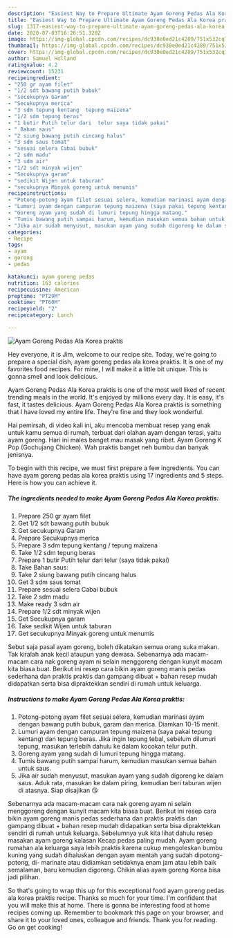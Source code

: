 ```yaml
---
description: "Easiest Way to Prepare Ultimate Ayam Goreng Pedas Ala Korea praktis"
title: "Easiest Way to Prepare Ultimate Ayam Goreng Pedas Ala Korea praktis"
slug: 1317-easiest-way-to-prepare-ultimate-ayam-goreng-pedas-ala-korea-praktis
date: 2020-07-03T16:26:51.320Z
image: https://img-global.cpcdn.com/recipes/dc930e0ed21c4289/751x532cq70/ayam-goreng-pedas-ala-korea-praktis-foto-resep-utama.jpg
thumbnail: https://img-global.cpcdn.com/recipes/dc930e0ed21c4289/751x532cq70/ayam-goreng-pedas-ala-korea-praktis-foto-resep-utama.jpg
cover: https://img-global.cpcdn.com/recipes/dc930e0ed21c4289/751x532cq70/ayam-goreng-pedas-ala-korea-praktis-foto-resep-utama.jpg
author: Samuel Holland
ratingvalue: 4.2
reviewcount: 15231
recipeingredient:
- "250 gr ayam filet"
- "1/2 sdt bawang putih bubuk"
- "secukupnya Garam"
- "Secukupnya merica"
- "3 sdm tepung kentang  tepung maizena"
- "1/2 sdm tepung beras"
- "1 butir Putih telur dari  telur saya tidak pakai"
- " Bahan saus"
- "2 siung bawang putih cincang halus"
- "3 sdm saus tomat"
- "sesuai selera Cabai bubuk"
- "2 sdm madu"
- "3 sdm air"
- "1/2 sdt minyak wijen"
- "Secukupnya garam"
- "sedikit Wijen untuk taburan"
- "secukupnya Minyak goreng untuk menumis"
recipeinstructions:
- "Potong-potong ayam filet sesuai selera, kemudian marinasi ayam dengan bawang putih bubuk, garam dan merica. Diamkan 10-15 menit."
- "Lumuri ayam dengan campuran tepung maizena (saya pakai tepung kentang) dan tepung beras. Jika ingin tepung tebal, sebelum dilumuri tepung, masukan terlebih dahulu ke dalam kocokan telur putih."
- "Goreng ayam yang sudah di lumuri tepung hingga matang."
- "Tumis bawang putih sampai harum, kemudian masukan semua bahan untuk saus."
- "Jika air sudah menyusut, masukan ayam yang sudah digoreng ke dalam saus. Aduk rata, masukan ke dalam piring, kemudian beri taburan wijen di atasnya. Siap disajikan 😘"
categories:
- Recipe
tags:
- ayam
- goreng
- pedas

katakunci: ayam goreng pedas 
nutrition: 163 calories
recipecuisine: American
preptime: "PT29M"
cooktime: "PT60M"
recipeyield: "2"
recipecategory: Lunch

---
```



![Ayam Goreng Pedas Ala Korea praktis](https://img-global.cpcdn.com/recipes/dc930e0ed21c4289/751x532cq70/ayam-goreng-pedas-ala-korea-praktis-foto-resep-utama.jpg)

Hey everyone, it is Jim, welcome to our recipe site. Today, we're going to prepare a special dish, ayam goreng pedas ala korea praktis. It is one of my favorites food recipes. For mine, I will make it a little bit unique. This is gonna smell and look delicious.

Ayam Goreng Pedas Ala Korea praktis is one of the most well liked of recent trending meals in the world. It's enjoyed by millions every day. It is easy, it's fast, it tastes delicious. Ayam Goreng Pedas Ala Korea praktis is something that I have loved my entire life. They're fine and they look wonderful.

Hai pemirsah, di video kali ini, aku mencoba membuat resep yang enak untuk kamu semua di rumah, terbuat dari olahan ayam dengan terasi, yaitu ayam goreng. Hari ini males banget mau masak yang ribet. Ayam Goreng K Pop (Gochujang Chicken). Wah praktis banget neh bumbu dan banyak jenisnya.


To begin with this recipe, we must first prepare a few ingredients. You can have ayam goreng pedas ala korea praktis using 17 ingredients and 5 steps. Here is how you can achieve it.

<!--inarticleads1-->

##### The ingredients needed to make Ayam Goreng Pedas Ala Korea praktis:

1. Prepare 250 gr ayam filet
1. Get 1/2 sdt bawang putih bubuk
1. Get secukupnya Garam
1. Prepare Secukupnya merica
1. Prepare 3 sdm tepung kentang / tepung maizena
1. Take 1/2 sdm tepung beras
1. Prepare 1 butir Putih telur dari  telur (saya tidak pakai)
1. Take  Bahan saus:
1. Take 2 siung bawang putih cincang halus
1. Get 3 sdm saus tomat
1. Prepare sesuai selera Cabai bubuk
1. Take 2 sdm madu
1. Make ready 3 sdm air
1. Prepare 1/2 sdt minyak wijen
1. Get Secukupnya garam
1. Take sedikit Wijen untuk taburan
1. Get secukupnya Minyak goreng untuk menumis


Sebut saja pasal ayam goreng, boleh dikatakan semua orang suka makan. Tak kiralah anak kecil ataupun yang dewasa. Sebenarnya ada macam-macam cara nak goreng ayam ni selain menggoreng dengan kunyit macam kita biasa buat. Berikut ini resep cara bikin ayam goreng manis pedas sederhana dan praktis praktis dan gampang dibuat + bahan resep mudah didapatkan serta bisa dipraktekkan sendiri di rumah untuk keluarga. 

<!--inarticleads2-->

##### Instructions to make Ayam Goreng Pedas Ala Korea praktis:

1. Potong-potong ayam filet sesuai selera, kemudian marinasi ayam dengan bawang putih bubuk, garam dan merica. Diamkan 10-15 menit.
1. Lumuri ayam dengan campuran tepung maizena (saya pakai tepung kentang) dan tepung beras. Jika ingin tepung tebal, sebelum dilumuri tepung, masukan terlebih dahulu ke dalam kocokan telur putih.
1. Goreng ayam yang sudah di lumuri tepung hingga matang.
1. Tumis bawang putih sampai harum, kemudian masukan semua bahan untuk saus.
1. Jika air sudah menyusut, masukan ayam yang sudah digoreng ke dalam saus. Aduk rata, masukan ke dalam piring, kemudian beri taburan wijen di atasnya. Siap disajikan 😘


Sebenarnya ada macam-macam cara nak goreng ayam ni selain menggoreng dengan kunyit macam kita biasa buat. Berikut ini resep cara bikin ayam goreng manis pedas sederhana dan praktis praktis dan gampang dibuat + bahan resep mudah didapatkan serta bisa dipraktekkan sendiri di rumah untuk keluarga. Sebelumnya yuk kita lihat dahulu resep masakan ayam goreng kalasan Kecap pedas paling mudah. Ayam goreng rumahan ala keluarga saya lebih praktis karena cukup mengoleskan bumbu kuning yang sudah dihaluskan dengan ayam mentah yang sudah dipotong-potong, di- marinate atau didiamkan setidaknya enam jam atau lebih baik semalaman, baru kemudian digoreng. Chikin alias ayam goreng Korea bisa jadi pilihan. 

So that's going to wrap this up for this exceptional food ayam goreng pedas ala korea praktis recipe. Thanks so much for your time. I'm confident that you will make this at home. There is gonna be interesting food at home recipes coming up. Remember to bookmark this page on your browser, and share it to your loved ones, colleague and friends. Thank you for reading. Go on get cooking!
